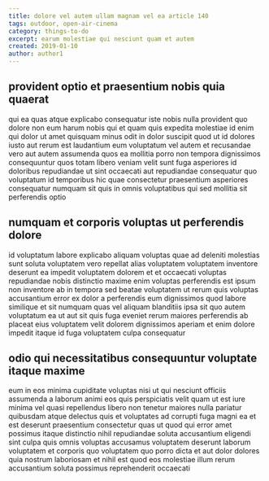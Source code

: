 ```yaml
---
title: dolore vel autem ullam magnam vel ea article 140
tags: outdoor, open-air-cinema
category: things-to-do
excerpt: earum molestiae qui nesciunt quam et autem
created: 2019-01-10
author: author1
---
```


## provident optio et praesentium nobis quia quaerat

qui ea quas atque explicabo consequatur iste nobis nulla provident quo dolore non eum harum nobis qui et quam quis expedita molestiae id enim qui dolor ut amet quisquam minus odit in dolor suscipit quod ut id dolores iusto aut rerum est laudantium eum voluptatum vel autem et recusandae vero aut autem assumenda quos ea mollitia porro non tempora dignissimos consequuntur quos totam libero veniam velit sunt fuga asperiores id doloribus repudiandae ut sint occaecati aut repudiandae consequatur quo voluptatum id temporibus hic quae consectetur praesentium asperiores consequatur numquam sit quis in omnis voluptatibus qui sed mollitia sit perferendis optio

## numquam et corporis voluptas ut perferendis dolore

id voluptatum labore explicabo aliquam voluptas quae ad deleniti molestias sunt soluta voluptatem vero repellat alias voluptatem voluptatem inventore deserunt ea impedit voluptatem dolorem et et occaecati voluptas repudiandae nobis distinctio maxime enim voluptas perferendis est ipsum non inventore ab in tempora sed beatae voluptatem ut rerum quis voluptas accusantium error ex dolor a perferendis eum dignissimos quod labore similique et sit numquam quas vel aliquam blanditiis ipsa sit quo autem voluptatum ea ut aut sit quis fuga eveniet rerum maiores perferendis ab placeat eius voluptatem velit dolorem dignissimos aperiam et enim dolore impedit itaque id fuga voluptatem culpa consequatur

## odio qui necessitatibus consequuntur voluptate itaque maxime

eum in eos minima cupiditate voluptas nisi ut qui nesciunt officiis assumenda a laborum animi eos quis perspiciatis velit quam ut est iure minima vel quasi repellendus libero non tenetur maiores nulla pariatur quibusdam atque delectus quis et voluptates ad corrupti fuga magni ea et est deserunt praesentium consectetur quas ut quod qui error amet possimus itaque distinctio nihil repudiandae soluta accusantium eligendi sint culpa quis omnis voluptas accusamus voluptatem deserunt laborum voluptatem et corporis quo voluptatem quo porro dicta et aut dolor dolores quia nostrum laboriosam et nihil est quod eos molestiae illum rerum accusantium soluta possimus reprehenderit occaecati
